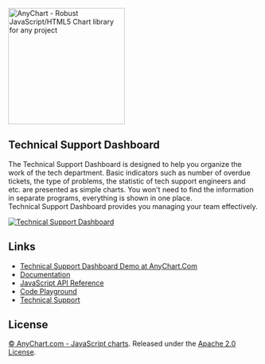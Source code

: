 [<img src="https://cdn.anychart.com/images/logo-transparent-segoe.png?2" width="234px" alt="AnyChart - Robust JavaScript/HTML5 Chart library for any project">](http://www.anychart.com)

## Technical Support Dashboard
The Technical Support Dashboard is designed to help you organize the work of the tech department. Basic indicators such as number of overdue tickets, the type of problems,  the statistic of tech support engineers and etc. are presented as simple charts. You won't need to find the information in separate programs, everything is shown  in one place.  
Technical Support Dashboard provides you managing your team effectively.

[<img src="http://static.anychart.com/images/github/technical-support-dashboard.png" alt="Technical Support Dashboard">](http://anychart.com/solutions/technical-support-dashboard/)

## Links
* [Technical Support Dashboard Demo at AnyChart.Com]()
* [Documentation](https://docs.anychart.com)
* [JavaScript API Reference](https://api.anychart.com)
* [Code Playground](https://playground.anychart.com)
* [Technical Support](https://anychart.com/support)

## License
[© AnyChart.com - JavaScript charts](http://www.anychart.com). Released under the [Apache 2.0 License](https://github.com/anychart-solutions/technical-support-dashboard/blob/master/LICENSE).
